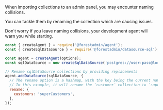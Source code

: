 When importing collections to an admin panel, you may encounter naming collisions.

You can tackle them by renaming the collection which are causing issues.

Don't worry if you leave naming collisions, your development agent will warn you while starting.

```javascript
const { createAgent } = require('@forestadmin/agent');
const { createSqlDataSource } = require('@forestadmin/datasource-sql');

const agent = createAgent(options);
const sqlDataSource = new createSqlDataSource('postgres://user:pass@localhost:5432/mySchema');

// Rename sqlDataSource collections by providing replacements
agent.addDataSource(sqlDataSource, {
  // The rename option is a hashmap, with the key being the current name of the collection, and the value the new name for this collection.
  // In this example, it will rename the `customer` collection to `superCustomers`
  rename: {
    customers: 'superCustomers',
  },
});
```
